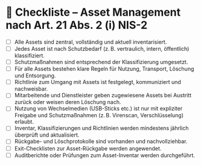 # 📘 Checkliste – Asset Management nach Art. 21 Abs. 2 (i) NIS-2

- [ ] Alle Assets sind zentral, vollständig und aktuell inventarisiert.
- [ ] Jedes Asset ist nach Schutzbedarf (z. B. vertraulich, intern, öffentlich) klassifiziert.
- [ ] Schutzmaßnahmen sind entsprechend der Klassifizierung umgesetzt.
- [ ] Für alle Assets bestehen klare Regeln für Nutzung, Transport, Löschung und Entsorgung.
- [ ] Richtlinie zum Umgang mit Assets ist festgelegt, kommuniziert und nachweisbar.
- [ ] Mitarbeitende und Dienstleister geben zugewiesene Assets bei Austritt zurück oder weisen deren Löschung nach.
- [ ] Nutzung von Wechselmedien (USB-Sticks etc.) ist nur mit expliziter Freigabe und Schutzmaßnahmen (z. B. Virenscan, Verschlüsselung) erlaubt.
- [ ] Inventar, Klassifizierungen und Richtlinien werden mindestens jährlich überprüft und aktualisiert.
- [ ] Rückgabe- und Löschprotokolle sind vorhanden und nachvollziehbar.
- [ ] Exit-Checklisten zur Asset-Rückgabe werden angewendet.
- [ ] Auditberichte oder Prüfungen zum Asset-Inventar werden durchgeführt.

